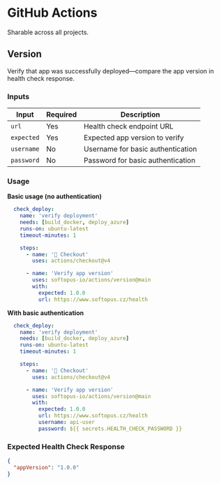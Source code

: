 # GitHub Actions

Sharable across all projects.


## Version

Verify that app was successfully deployed—compare the app version in health check response.

### Inputs

| Input      | Required | Description                       |
|------------|----------|-----------------------------------|
| `url`      | Yes      | Health check endpoint URL         |
| `expected` | Yes      | Expected app version to verify    |
| `username` | No       | Username for basic authentication |
| `password` | No       | Password for basic authentication |

### Usage

**Basic usage (no authentication)**

```yaml
  check_deploy:
    name: 'verify deployment'
    needs: [build_docker, deploy_azure]
    runs-on: ubuntu-latest
    timeout-minutes: 1

    steps:
      - name: '🤌 Checkout'
        uses: actions/checkout@v4

      - name: 'Verify app version'
        uses: softopus-io/actions/version@main
        with:
          expected: 1.0.0
          url: https://www.softopus.cz/health
```

**With basic authentication**

```yaml
  check_deploy:
    name: 'verify deployment'
    needs: [build_docker, deploy_azure]
    runs-on: ubuntu-latest
    timeout-minutes: 1

    steps:
      - name: '🤌 Checkout'
        uses: actions/checkout@v4

      - name: 'Verify app version'
        uses: softopus-io/actions/version@main
        with:
          expected: 1.0.0
          url: https://www.softopus.cz/health
          username: api-user
          password: ${{ secrets.HEALTH_CHECK_PASSWORD }}
```

### Expected Health Check Response

```json
{
  "appVersion": "1.0.0"
}
```